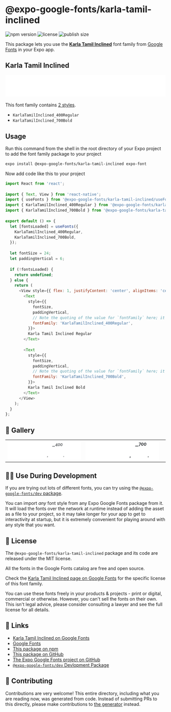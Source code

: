 # @expo-google-fonts/karla-tamil-inclined

![npm version](https://flat.badgen.net/npm/v/@expo-google-fonts/karla-tamil-inclined)
![license](https://flat.badgen.net/github/license/expo/google-fonts)
![publish size](https://flat.badgen.net/packagephobia/install/@expo-google-fonts/karla-tamil-inclined)

This package lets you use the [**Karla Tamil Inclined**](https://fonts.google.com/specimen/Karla+Tamil+Inclined) font family from [Google Fonts](https://fonts.google.com/) in your Expo app.

## Karla Tamil Inclined

![Karla Tamil Inclined](./font-family.png)

This font family contains [2 styles](#-gallery).

- `KarlaTamilInclined_400Regular`
- `KarlaTamilInclined_700Bold`

## Usage

Run this command from the shell in the root directory of your Expo project to add the font family package to your project
```sh
expo install @expo-google-fonts/karla-tamil-inclined expo-font
```

Now add code like this to your project
```js
import React from 'react';

import { Text, View } from 'react-native';
import { useFonts } from '@expo-google-fonts/karla-tamil-inclined/useFonts';
import { KarlaTamilInclined_400Regular } from '@expo-google-fonts/karla-tamil-inclined/400Regular';
import { KarlaTamilInclined_700Bold } from '@expo-google-fonts/karla-tamil-inclined/700Bold';

export default () => {
  let [fontsLoaded] = useFonts({
    KarlaTamilInclined_400Regular,
    KarlaTamilInclined_700Bold,
  });

  let fontSize = 24;
  let paddingVertical = 6;

  if (!fontsLoaded) {
    return undefined;
  } else {
    return (
      <View style={{ flex: 1, justifyContent: 'center', alignItems: 'center' }}>
        <Text
          style={{
            fontSize,
            paddingVertical,
            // Note the quoting of the value for `fontFamily` here; it expects a string!
            fontFamily: 'KarlaTamilInclined_400Regular',
          }}>
          Karla Tamil Inclined Regular
        </Text>

        <Text
          style={{
            fontSize,
            paddingVertical,
            // Note the quoting of the value for `fontFamily` here; it expects a string!
            fontFamily: 'KarlaTamilInclined_700Bold',
          }}>
          Karla Tamil Inclined Bold
        </Text>
      </View>
    );
  }
};

```

## 🔡 Gallery


||||
|-|-|-|
|![KarlaTamilInclined_400Regular](.//400Regular/KarlaTamilInclined_400Regular.ttf.png)|![KarlaTamilInclined_700Bold](.//700Bold/KarlaTamilInclined_700Bold.ttf.png)|||


## 👩‍💻 Use During Development

If you are trying out lots of different fonts, you can try using the [`@expo-google-fonts/dev` package](https://github.com/freeboub/google-fonts/tree/master/font-packages/dev#readme).

You can import *any* font style from any Expo Google Fonts package from it. It will load the fonts
over the network at runtime instead of adding the asset as a file to your project, so it may take longer
for your app to get to interactivity at startup, but it is extremely convenient
for playing around with any style that you want.

## 📖 License

The `@expo-google-fonts/karla-tamil-inclined` package and its code are released under the MIT license.

All the fonts in the Google Fonts catalog are free and open source.

Check the [Karla Tamil Inclined page on Google Fonts](https://fonts.google.com/specimen/Karla+Tamil+Inclined) for the specific license of this font family.

You can use these fonts freely in your products & projects - print or digital, commercial or otherwise. However, you can't sell the fonts on their own. This isn't legal advice, please consider consulting a lawyer and see the full license for all details.

## 🔗 Links

- [Karla Tamil Inclined on Google Fonts](https://fonts.google.com/specimen/Karla+Tamil+Inclined)
- [Google Fonts](https://fonts.google.com/)
- [This package on npm](https://www.npmjs.com/package/@expo-google-fonts/karla-tamil-inclined)
- [This package on GitHub](https://github.com/freeboub/google-fonts/tree/master/font-packages/karla-tamil-inclined)
- [The Expo Google Fonts project on GitHub](https://github.com/freeboub/google-fonts)
- [`@expo-google-fonts/dev` Devlopment Package](https://github.com/freeboub/google-fonts/tree/master/font-packages/dev)

## 🤝 Contributing

Contributions are very welcome! This entire directory, including what you are reading now, was generated from code. Instead of submitting PRs to this directly, please make contributions to [the generator](https://github.com/freeboub/google-fonts/tree/master/packages/generator) instead.
